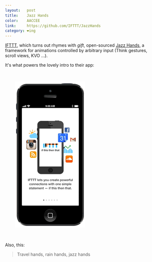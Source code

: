 ```yaml
---
layout:   post
title:    Jazz Hands
color:    AACCEE
link:     https://github.com/IFTTT/JazzHands
category: ❤ing
---
```


[IFTTT], which turns out rhymes with _gift_, open-sourced
[Jazz Hands][jazzhands], a framework for animations controlled by arbitrary
input (Think gestures, scroll views, KVO …).

It's what powers the lovely intro to their app:

<div class="image white background">
    <img style="padding: 2rem;" src='/img/ifttt-intro.gif' alt='The IFTTT app into' />
</div>

Also, this:

<div class="embed" data-url="http://www.youtube.com/watch?v=xuPSIbABYVU">
    
</div>

> Travel hands, rain hands, jazz hands

[IFTTT]: https://ifttt.com
[jazzhands]: https://github.com/IFTTT/JazzHands
